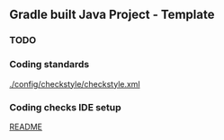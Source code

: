 ## Gradle built Java Project - Template

### TODO

### Coding standards

[./config/checkstyle/checkstyle.xml](config/checkstyle/checkstyle.xml)

### Coding checks IDE setup

[README](config/checkstyle/README.md)
